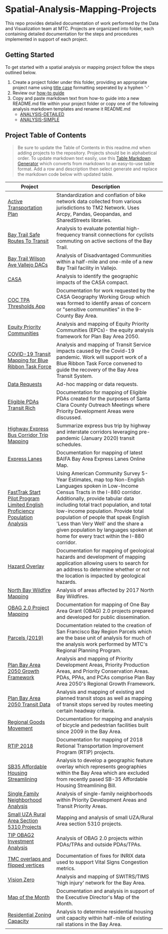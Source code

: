 # Spatial-Analysis-Mapping-Projects
This repo provides detailed documentation of work performed by the Data and Visualization team at MTC.  Projects are organizaed into folder, each containing detailed documentation for the steps and procedures implemented in support of each project.

## Getting Started 
To get started with a spatial analysis or mapping project follow the steps outlined below. 

1. Create a project folder under this folder, providing an appropriate project name using [title case](http://titlecase.com/) formatting seperated by a hyphen '-' 
2. Review our [how-to guide](https://github.com/BayAreaMetro/dv-project-templates) 
3. Copy and paste markdown text from how-to guide into a new README.md file within your project folder or copy one of the following analysis markdown templates and rename it README.md
   - [ANALYSIS-DETAILED](https://github.com/BayAreaMetro/dv-project-templates/blob/master/ANALYSIS-DETAILED.md) 
   - [ANALYSIS-SIMPLE](https://github.com/BayAreaMetro/dv-project-templates/blob/master/ANALYSIS-SIMPLE.md)

## Project Table of Contents

> Be sure to update the Table of Contents in this readme.md when adding projects to the repository. Projects should be in alphabetical order. To update markdown text easily, use this [Table Markdown Generator](https://www.tablesgenerator.com/markdown_tables) which converts from markdown to an easy-to-use table format. Add a row and description then select generate and replace the markdown code below with updated table. 

| **Project**                                                                                                       | **Description**                                                                                                                                                                                                                                                                                                                                                                                                                     |   |
|-------------------------------------------------------------------------------------------------------------------|-------------------------------------------------------------------------------------------------------------------------------------------------------------------------------------------------------------------------------------------------------------------------------------------------------------------------------------------------------------------------------------------------------------------------------------|---|
| [Active Transportation Plan](Active-Transportation-Plan-Data-Development)                                         | Standardization and conflation of bike network data collected from various jurisdictions to TM2 Network. Uses Arcpy, Pandas, Geopandas, and SharedStreets libraries.                                                                                                                                                                                                                                                                |   |
| [Bay Trail Safe Routes To Transit](Bay-Trail-Safe-Routes-To-Transit)                                              | Analysis to evaluate potential high-frequency transit  connections for cyclists commuting on active sections of the Bay Trail.                                                                                                                                                                                                                                                                                                      |   |
| [Bay Trail Wilson Ave Vallejo DACs](BayTrail-Wilson-Ave-Vallejo-DACs)                                             | Analysis of Disadvantaged Communities within a half-mile and one-mile of a new Bay Trail facility in Vallejo.                                                                                                                                                                                                                                                                                                                       |   |
| [CASA](CASA)                                                                                                      | Analysis to identify the geographic impacts of the CASA compact.                                                                                                                                                                                                                                                                                                                                                                    |   |
| [COC TPA Thresholds App](COC-TPA-Thresholds-App)                                                                  | Documentation for work requested by the CASA Geography Working Group which was formed to identify areas of concern or "sensitive communities" in the 9-County Bay Area.                                                                                                                                                                                                                                                             |   |
| [Equity Priority Communities](Equity-Priority-Communities)                                                        | Analysis and mapping of Equity Priority Communities (EPCs)- the equity analysis framework for Plan Bay Area 2050.                                                                                                                                                                                                                                                                                                                   |   |
| [COVID-19 Transit Mapping for Blue Ribbon Task Force](Covid-Transit-Mapping)                                      | Analysis and mapping of Transit Service impacts caused by the Covid-19 pandemic. Work will support work of a Blue Ribbon Task Force convened to guide the recovery of the Bay Area Transit System.                                                                                                                                                                                                                                  |   |
| [Data Requests](Data-Requests)                                                                                    | Ad-hoc mapping or data requests.                                                                                                                                                                                                                                                                                                                                                                                                    |   |
| [Eligible PDAs Transit Rich](Eligible-PDAs-Transit-Rich)                                                          | Documentation for mapping of Eligible PDAs created for the purposes of Santa Clara County Outreach Meetings where Priority Development Areas were discussed.                                                                                                                                                                                                                                                                        |   |
| [Highway Express Bus Corridor Trip Mapping](Highway-Express-Bus-Corridor-Trip-Mapping)                            | Summarize express bus trip by highway and interstate corridors leveraging pre-pandemic (January 2020) transit schedules.                                                                                                                                                                                                                                                                                                            |   |
| [Express Lanes](Express-Lanes)                                                                                    | Documentation for mapping of latest BAIFA Bay Area Express Lanes Online Map.                                                                                                                                                                                                                                                                                                                                                        |   |
| [FastTrak Start Pilot Program Limited English Proficiency Population Analysis](FastTrak-Start-Pilot-LEP-Analysis) | Using American Community Survey 5-Year Estimates, map top Non-English Languages spoken in Low-Income Census Tracts in the I-880 corridor. Additionally, provide tabular data including total tract population, and total low-income population. Provide total population of people that speak English 'Less than Very Well' and the share a given population by languages spoken at home for every tract within the I-880 corridor. |   |
| [Hazard Overlay](Hazard-Overlay)                                                                                  | Documentation for mapping of geological hazards and development of mapping application allowing users to search for an address to determine whether or not the location is impacted by geological hazards.                                                                                                                                                                                                                          |   |
| [North Bay Wildfire Mapping](North-Bay-Wildfire-Mapping)                                                          | Analysis of areas affected by 2017 North Bay Wildfires.                                                                                                                                                                                                                                                                                                                                                                             |   |
| [OBAG 2.0 Project Mapping](OBAG-2-Project-Mapping)                                                                | Documentation for mapping of One Bay Area Grant (OBAG) 2.0 projects prepared and developed for public dissemination.                                                                                                                                                                                                                                                                                                                |   |
| [Parcels (2019)](Parcel)                                                                                          | Documentation related to the creation of San Francisco Bay Region Parcels which are the base unit of analysis for much of the analysis work performed by MTC's Regional Planning Program.                                                                                                                                                                                                                                           |   |
| [Plan Bay Area 2050 Growth Framework](Plan-Bay-Area-2050-Growth-Framework)                                        | Analysis and mapping of Priority Development Areas, Priority Production Areas, and Priority Conservation Areas. PDAs, PPAs, and PCAs comprise Plan Bay Area 2050's Regional Growth Framework.                                                                                                                                                                                                                                       |   |
| [Plan Bay Area 2050 Transit Data](Plan-Bay-Area-2050-Transit-Data)                                                | Analysis and mapping of existing and planned transit stops as well as mapping of transit stops served by routes meeting certain headway criteria.                                                                                                                                                                                                                                                                                   |   |
| [Regional Goods Movement](Regional-Goods-Movement)                                                                | Documentation for mapping and analysis of bicycle and pedestrian facilities built since 2009 in the Bay Area.                                                                                                                                                                                                                                                                                                                       |   |
| [RTIP 2018](RTIP-2018)                                                                                            | Documentation for mapping of 2018 Retional Transportation Improvement Program (RTIP) projects.                                                                                                                                                                                                                                                                                                                                      |   |
| [SB35 Affordable Housing Streamlining](SB35-Affordable-Housing-Streamlining)                                      | Analysis to develop a geographic feature overlay which represents geographies within the Bay Area which are excluded from recently pased SB-35 Affordable Housing Streamlining Bill.                                                                                                                                                                                                                                                |   |
| [Single Family Neighborhood Analysis](Single-Family-Neighborhoods-PDA-TPA-Walkable)                               | Analysis of single-family neighborhoods within Priority Development Areas and Transit Priority Areas.                                                                                                                                                                                                                                                                                                                               |   |
| [Small UZA Rural Area Section 5310 Projects](Small-UZA-Rural-Area-Section-5310-Projects)                          | Mapping and analysis of small UZA/Rural Area section 5310 projects.                                                                                                                                                                                                                                                                                                                                                                 |   |
| [TIP OBAG2 Investment Analysis](TIP-OBAG2-Investment-Analysis)                                                    | Analysis of OBAG 2.0 projects within PDAs/TPAs and outside PDAs/TPAs.                                                                                                                                                                                                                                                                                                                                                               |   |
| [TMC overlaps and flipped vertices](TMC-overlaps-and-flipped-vertices)                                            | Documentation of fixes for INRIX data used to support Vital Signs Congestion metrics.                                                                                                                                                                                                                                                                                                                                               |   |
| [Vision Zero](Vision-Zero)                                                                                        | Analysis and mapping of SWITRS/TIMS 'high injury' network for the Bay Area.                                                                                                                                                                                                                                                                                                                                                         |   |
| [Map of the Month](motm)                                                                                          | Documentation and analysis in support of the Executive Director's Map of the Month.                                                                                                                                                                                                                                                                                                                                                 |   |
| [Residential Zoning Capacity](Residential-Zoning-Capacity)                                                        | Analysis to determine residential housing unit capacity within half-mile of existing rail stations in the Bay Area.                                                                                                                                                                                                                                                                                                                 |   |

